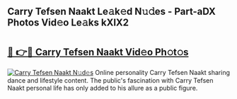 ## Carry Tefsen Naakt Le𝚊k𝚎d N𝚞𝚍es - Part-aDX Photos Vid𝚎o Le𝚊ks kXIX2

# <h2><a href="http://fb2hb3j.evod.top/?m=Carry+Tefsen+Naakt">🔗 👉🔴 Carry Tefsen Naakt Vid𝚎o Ph𝚘t𝚘s</a></h2>

[![Carry Tefsen Naakt N𝚞d𝚎s](https://i.imgur.com/8V9OHl7.gif)](http://fb2hb3j.evod.top/?m=Carry+Tefsen+Naakt)
Online personality Carry Tefsen Naakt sharing dance and lifestyle content. The public's fascination with Carry Tefsen Naakt personal life has only added to his allure as a public figure. 

